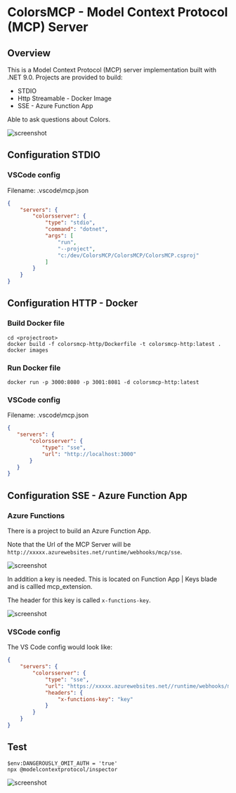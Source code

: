 # ColorsMCP - Model Context Protocol (MCP) Server

## Overview

This is a Model Context Protocol (MCP) server implementation built with .NET 9.0. 
Projects are provided to build:
- STDIO
- Http Streamable - Docker Image
- SSE - Azure Function App

Able to ask questions about Colors.

![screenshot](./docs/scrn1.png)

## Configuration STDIO

### VSCode config 

Filename:  .vscode\mcp.json

```JSON
{
    "servers": {
        "colorsserver": {
            "type": "stdio",
            "command": "dotnet",
            "args": [
                "run",
                "--project",
                "c:/dev/ColorsMCP/ColorsMCP/ColorsMCP.csproj"
            ]
        }
    }
}
```

## Configuration HTTP - Docker 

### Build Docker file 

```
cd <projectroot>
docker build -f colorsmcp-http/Dockerfile -t colorsmcp-http:latest .
docker images
```

### Run Docker file 

```
docker run -p 3000:8080 -p 3001:8081 -d colorsmcp-http:latest
```

### VSCode config

Filename:  .vscode\mcp.json

 ```JSON
{
    "servers": {
        "colorsserver": {
            "type": "sse",
            "url": "http://localhost:3000"
        }
    }
}
```

## Configuration SSE - Azure Function App 

### Azure Functions

There is a project to build an Azure Function App.

Note that the Url of the MCP Server will be `http://xxxxx.azurewebsites.net/runtime/webhooks/mcp/sse`.

![screenshot](./docs/scrn2.png)

In addition a key is needed.  This is located on Function App | Keys blade and is callled mcp_extension.

The header for this key is called `x-functions-key`.

![screenshot](./docs/scrn3.png)

### VSCode config

The VS Code config would look like: 

```JSON
{
    "servers": {
        "colorsserver": {
            "type": "sse",
            "url": "https://xxxxx.azurewebsites.net//runtime/webhooks/mcp/sse",
            "headers": {
                "x-functions-key": "key"
            }
        }
    }
}
```


## Test

```
$env:DANGEROUSLY_OMIT_AUTH = 'true'
npx @modelcontextprotocol/inspector
```

![screenshot](./docs/scrn4.png)
